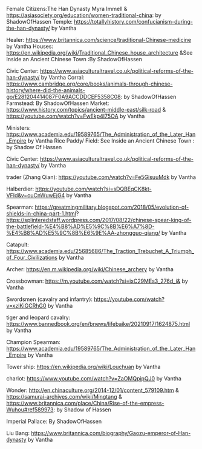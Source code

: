 Female Citizens:The Han Dynasty Myra Immell & https://asiasociety.org/education/women-traditional-china: by ShadowOfHassen
Temple: https://totallyhistory.com/confucianism-during-the-han-dynasty/ by Vantha

Healer: https://www.britannica.com/science/traditional-Chinese-medicine by Vantha
Houses: https://en.wikipedia.org/wiki/Traditional_Chinese_house_architecture &See Inside an Ancient Chinese Town  :By ShadowOfHassen 


Civic Center: https://www.asiaculturaltravel.co.uk/political-reforms-of-the-han-dynasty/ by Vantha
Corral: https://www.cambridge.org/core/books/animals-through-chinese-history/where-did-the-animals-go/E281204414087F0A9ACCDDCEF5358C08: by ShadowOfHassen
Farmstead: By ShadowOfHassen
Market: https://www.history.com/topics/ancient-middle-east/silk-road & https://youtube.com/watch?v=FwEkp4I75OA by Vantha

Ministers: https://www.academia.edu/19589765/The_Administration_of_the_Later_Han_Empire by Vantha
Rice Paddy/ Field: See Inside an Ancient Chinese Town  : by Shadow Of Hassen

Civic Center: https://www.asiaculturaltravel.co.uk/political-reforms-of-the-han-dynasty/ by Vantha


trader (Zhang Qian): https://youtube.com/watch?v=Fe5GisuuMdk by Vantha


Halberdier:
https://youtube.com/watch?si=sDQBEqCK8kt-VFId&v=ouCnWuwEjG4 by Vantha

Spearman: https://greatmingmilitary.blogspot.com/2018/05/evolution-of-shields-in-china-part-1.html?
https://splinteredstaff.wordpress.com/2017/08/22/chinese-spear-king-of-the-battlefield-%E4%B8%AD%E5%9C%8B%E6%A7%8D-%E4%B8%AD%E5%9C%8B%E6%9E%AA-zhongguo-qiang/ by Vantha

Catapult: https://www.academia.edu/25685686/The_Traction_Trebuchet_A_Triumph_of_Four_Civilizations by Vantha



Archer: https://en.m.wikipedia.org/wiki/Chinese_archery by Vantha

Crossbowman: https://m.youtube.com/watch?si=ixC29MEs3_276d_i& by Vantha




Swordsmen (cavalry and infantry): https://youtube.com/watch?v=xzIKiGCRhG0 by Vantha





tiger and leopard cavalry: https://www.bannedbook.org/en/bnews/lifebaike/20210917/1624875.html by Vantha

Champion Spearman: https://www.academia.edu/19589765/The_Administration_of_the_Later_Han_Empire by Vantha

Tower ship: https://en.wikipedia.org/wiki/Louchuan by Vantha

chariot: https://www.youtube.com/watch?v=ZaOMQpipQJ0 by Vantha


Wonder: http://en.chinaculture.org/2014-12/01/content_579109.htm & https://samurai-archives.com/wiki/Mingtang & https://www.britannica.com/place/China/Rise-of-the-empress-Wuhou#ref589973: by Shadow of Hassen

Imperial Pallace: By ShadowOfHassen

Liu Bang: https://www.britannica.com/biography/Gaozu-emperor-of-Han-dynasty by Vantha
